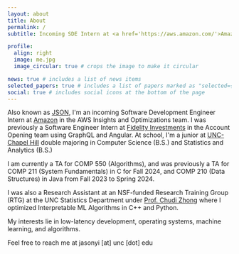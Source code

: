```yaml
---
layout: about
title: About
permalink: /
subtitle: Incoming SDE Intern at <a href='https://aws.amazon.com/'>Amazon (AWS)</a> | Chapel Hill, NC, US

profile:
  align: right
  image: me.jpg
  image_circular: true # crops the image to make it circular

news: true # includes a list of news items
selected_papers: true # includes a list of papers marked as "selected={true}"
social: true # includes social icons at the bottom of the page
---
```


Also known as [JSON](https://www.json.org/json-en.html), I'm an incoming Software Development Engineer Intern at [Amazon](https://www.amazon.com/) in the AWS Insights and Optimizations team. I was previously a Software Engineer Intern at [Fidelity Investments](https://www.fidelity.com/) in the Account Opening team using GraphQL and Angular. At school, I'm a junior at [UNC-Chapel Hill](https://unc.edu) double majoring in Computer Science (B.S.) and Statistics and Analytics (B.S.)

I am currently a TA for COMP 550 (Algorithms), and was previously a TA for COMP 211 (System Fundamentals) in C for Fall 2024, and COMP 210 (Data Structures) in Java from Fall 2023 to Spring 2024.

I was also a Research Assistant at an NSF-funded Research Training Group (RTG) at the UNC Statistics Department under [Prof. Chudi Zhong](https://chudizhong.github.io/) where I optimized Interpretable ML Algorithms in C++ and Python.

My interests lie in low-latency development, operating systems, machine learning, and algorithms.

Feel free to reach me at jasonyi [at] unc [dot] edu
